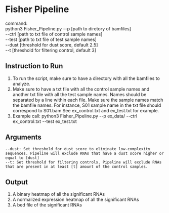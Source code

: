# Fisher Pipeline
command:
<br> python3 Fisher_Pipeline.py --p [path to diretory of bamfiles] 
<br>                       --ctrl [path to txt file of control sample names]
<br>                       --test [path to txt file of test sample names] 
<br>                       --dust [threshold for dust score, default 2.5]
<br>                       --t [threshold for filtering control, default 3]


## Instruction to Run
  1. To run the script, make sure to have a directory with all the bamfiles to analyze. 
  2. Make sure to have a txt file with all the control sample names and another txt file with all the test sample names. Names 
     should be separated by a line within each file. Make sure the sample names match the bamfile names. For instance,
     S01 sample name in the txt file should correspond to S01.bam 
     See ex_control.txt and ex_test.txt for example.
  3. Example call:
      python3 Fisher_Pipeline.py --p ex_data/ --ctrl ex_control.txt --test ex_test.txt
     
## Arguments
    --dust: Set threshold for dust score to eliminate low-complexity sequences. Pipeline will exclude RNAs that have a dust score higher or equal to [dust]
    --t: Set threshold for filtering controls. Pipeline will exclude RNAs that are present in at least [t] amount of the control samples. 

## Output
  1. A binary heatmap of all the significant RNAs
  2. A normalized expression heatmap of all the significant RNAs
  3. A bed file of the significant RNAs
